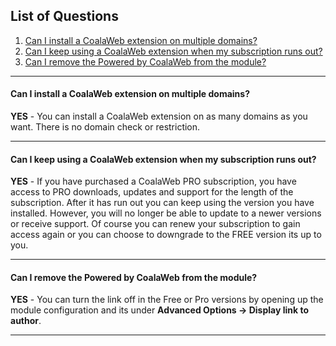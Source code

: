 ## List of Questions
1.  [Can I install a CoalaWeb extension on multiple domains?](#q1)
2.  [Can I keep using a CoalaWeb extension when my subscription runs out?](#q2)
3.  [Can I remove the Powered by CoalaWeb from the module?](#q3)

***

#### <a name="q1"></a>Can I install a CoalaWeb extension on multiple domains?

**YES** - You can install a CoalaWeb extension on as many domains as you want. There is no domain check or restriction.

***

#### <a name="q2"></a>Can I keep using a CoalaWeb extension when my subscription runs out?

**YES** - If you have purchased a CoalaWeb PRO subscription, you have access to PRO downloads, updates and support for the length of the subscription. After it has run out you can keep using the version you have installed. However, you will no longer be able to update to a newer versions or receive support. Of course you can renew your subscription to gain access again or you can choose to downgrade to the FREE version its up to you.</p>

***

#### <a name="q3"></a>Can I remove the Powered by CoalaWeb from the module?

**YES** - You can turn the link off in the Free or Pro versions by opening up the module configuration and its under **Advanced Options -> Display link to author**.

***
